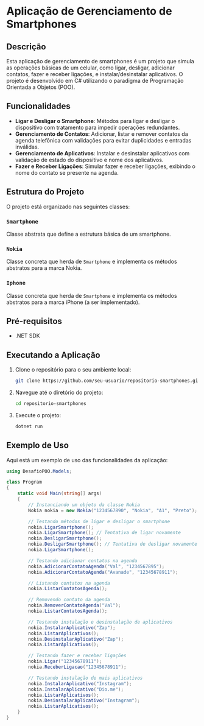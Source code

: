 # Aplicação de Gerenciamento de Smartphones

## Descrição
Esta aplicação de gerenciamento de smartphones é um projeto que simula as operações básicas de um celular, como ligar, desligar, adicionar contatos, fazer e receber ligações, e instalar/desinstalar aplicativos. O projeto é desenvolvido em C# utilizando o paradigma de Programação Orientada a Objetos (POO).

## Funcionalidades
- **Ligar e Desligar o Smartphone**: Métodos para ligar e desligar o dispositivo com tratamento para impedir operações redundantes.
- **Gerenciamento de Contatos**: Adicionar, listar e remover contatos da agenda telefônica com validações para evitar duplicidades e entradas inválidas.
- **Gerenciamento de Aplicativos**: Instalar e desinstalar aplicativos com validação de estado do dispositivo e nome dos aplicativos.
- **Fazer e Receber Ligações**: Simular fazer e receber ligações, exibindo o nome do contato se presente na agenda.

## Estrutura do Projeto
O projeto está organizado nas seguintes classes:

### `Smartphone`
Classe abstrata que define a estrutura básica de um smartphone.

### `Nokia`
Classe concreta que herda de `Smartphone` e implementa os métodos abstratos para a marca Nokia.

### `Iphone`
Classe concreta que herda de `Smartphone` e implementa os métodos abstratos para a marca iPhone (a ser implementado).

## Pré-requisitos
- .NET SDK

## Executando a Aplicação
1. Clone o repositório para o seu ambiente local:
    ```sh
    git clone https://github.com/seu-usuario/repositorio-smartphones.git
    ```

2. Navegue até o diretório do projeto:
    ```sh
    cd repositorio-smartphones
    ```

3. Execute o projeto:
    ```sh
    dotnet run
    ```

## Exemplo de Uso
Aqui está um exemplo de uso das funcionalidades da aplicação:

```csharp
using DesafioPOO.Models;

class Program
{
    static void Main(string[] args)
    {
        // Instanciando um objeto da classe Nokia
        Nokia nokia = new Nokia("1234567890", "Nokia", "A1", "Preto");

        // Testando métodos de ligar e desligar o smartphone
        nokia.LigarSmartphone();
        nokia.LigarSmartphone(); // Tentativa de ligar novamente
        nokia.DesligarSmartphone();
        nokia.DesligarSmartphone(); // Tentativa de desligar novamente
        nokia.LigarSmartphone();

        // Testando adicionar contatos na agenda
        nokia.AdicionarContatoAgenda("Val", "1234567895");
        nokia.AdicionarContatoAgenda("Avanade", "12345678911");

        // Listando contatos na agenda
        nokia.ListarContatosAgenda();

        // Removendo contato da agenda
        nokia.RemoverContatoAgenda("Val");
        nokia.ListarContatosAgenda();

        // Testando instalação e desinstalação de aplicativos
        nokia.InstalarAplicativo("Zap");
        nokia.ListarAplicativos();
        nokia.DesinstalarAplicativo("Zap");
        nokia.ListarAplicativos();

        // Testando fazer e receber ligações
        nokia.Ligar("12345678911");
        nokia.ReceberLigacao("12345678911");

        // Testando instalação de mais aplicativos
        nokia.InstalarAplicativo("Instagram");
        nokia.InstalarAplicativo("Dio.me");
        nokia.ListarAplicativos();
        nokia.DesinstalarAplicativo("Instagram");
        nokia.ListarAplicativos();
    }
}
